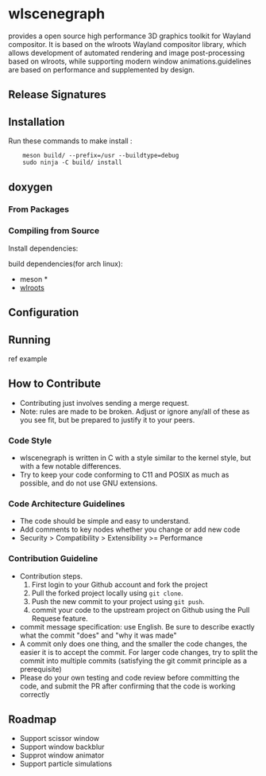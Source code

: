 # wlscenegraph
provides a open source high performance 3D graphics toolkit for Wayland compositor. It is based on the wlroots Wayland compositor library, which allows development of automated rendering and image post-processing based on wlroots, while supporting modern window animations.guidelines are based on performance and supplemented by design.

## Release Signatures

## Installation
Run these commands to make install :
```shell
    meson build/ --prefix=/usr --buildtype=debug
    sudo ninja -C build/ install
```

## doxygen

### From Packages

### Compiling from Source
Install dependencies:

build dependencies(for arch linux):
* meson \*
* [wlroots]
  
## Configuration

## Running
ref example

## How to Contribute
* Contributing just involves sending a merge request.
* Note: rules are made to be broken. Adjust or ignore any/all of these as you see
fit, but be prepared to justify it to your peers.

### Code Style
* wlscenegraph is written in C with a style similar to the kernel style, but with a
few notable differences.
* Try to keep your code conforming to C11 and POSIX as much as possible, and do
not use GNU extensions.

### Code Architecture Guidelines
* The code should be simple and easy to understand.
* Add comments to key nodes whether you change or add new code
* Security > Compatibility > Extensibility >= Performance

### Contribution Guideline
* Contribution steps.
    1. First login to your Github account and fork the project
    2. Pull the forked project locally using `git clone`.
    3. Push the new commit to your project using `git push`.
    4. commit your code to the upstream project on Github using the Pull Requese feature.
* commit message specification: use English. Be sure to describe exactly what the commit "does" and "why it was made"
* A commit only does one thing, and the smaller the code changes, the easier it is to accept the commit. For larger code changes, try to split the commit into multiple commits (satisfying the git commit principle as a prerequisite)
* Please do your own testing and code review before committing the code, and submit the PR after confirming that the code is working correctly

## Roadmap
* Support scissor window
* Support window backblur
* Supprot window animator
* Support particle simulations

[wlroots]: https://gitlab.freedesktop.org/wlroots/wlroots